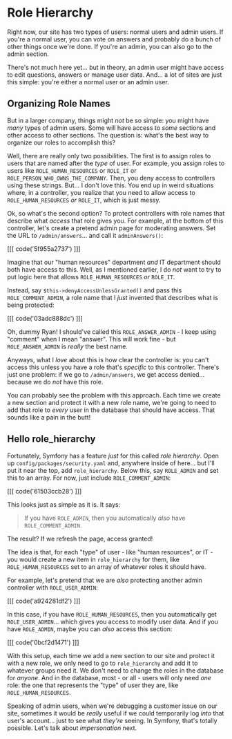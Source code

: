 # Role Hierarchy

Right now, our site has two types of users: normal users and admin users. If you're
a normal user, you can vote on answers and probably do a bunch of other things once
we're done. If you're an admin, you can also go to the admin section.

There's not much here yet... but in theory, an admin user might have access to edit
questions, answers or manage user data. And... a lot of sites are just this simple:
you're either a normal user or an admin user.

## Organizing Role Names

But in a larger company, things might *not* be so simple: you might have *many*
types of admin users. Some will have access to *some* sections and other access
to other sections. The question is: what's the best way to organize our roles to
accomplish this?

Well, there are really only two possibilities. The first is to assign roles to users
that are named after the *type* of user. For example, you assign roles to users
like `ROLE_HUMAN_RESOURCES` or `ROLE_IT` or `ROLE_PERSON_WHO_OWNS_THE_COMPANY`.
Then, you deny access to controllers using these strings. But... I don't love this.
You end up in weird situations where, in a controller, you realize that you need
to allow access to `ROLE_HUMAN_RESOURCES` *or* `ROLE_IT`, which is just messy.

Ok, so what's the second option? To protect controllers with role names that
describe what *access* that role gives you. For example, at the bottom of this
controller, let's create a pretend admin page for moderating answers. Set the URL
to `/admin/answers`... and call it `adminAnswers()`:

[[[ code('5f955a2737') ]]]

Imagine that our "human resources" department *and* IT department should both
have access to this. Well, as I mentioned earlier, I do *not* want to try to put
logic here that allows `ROLE_HUMAN_RESOURCES` *or* `ROLE_IT`.

Instead, say `$this->denyAccessUnlessGranted()` and pass this `ROLE_COMMENT_ADMIN`,
a role name that I *just* invented that describes what is being protected:

[[[ code('03adc888dc') ]]]

Oh, dummy Ryan! I should've called this `ROLE_ANSWER_ADMIN` - I keep using
"comment" when I mean "answer". This will work fine - but `ROLE_ANSWER_ADMIN`
is *really* the best name.

Anyways, what I *love* about this is how clear the controller is: you can't access
this unless you have a role that's *specific* to this controller. There's just one
problem: if we go to `/admin/answers`, we get access denied... because we do *not*
have this role.

You can probably see the problem with this approach. Each time we create a new section
and protect it with a new role name, we're going to need to add that role to *every*
user in the database that should have access. That sounds like a pain in the butt!

## Hello role_hierarchy

Fortunately, Symfony has a feature *just* for this called *role hierarchy*. Open up
`config/packages/security.yaml` and, anywhere inside of here... but I'll put
it near the top, add `role_hierarchy`. Below this, say `ROLE_ADMIN` and set this
to an array. For now, just include `ROLE_COMMENT_ADMIN`:

[[[ code('61503ccb28') ]]]

This looks just as simple as it is. It says:

> If you have `ROLE_ADMIN`, then you automatically *also* have `ROLE_COMMENT_ADMIN`.

The result? If we refresh the page, access granted!

The idea is that, for each "type" of user - like "human resources", or IT - you
would create a new item in `role_hierarchy` for them, like `ROLE_HUMAN_RESOURCES`
set to an array of whatever roles it should have.

For example, let's pretend that we are *also* protecting another admin controller
with `ROLE_USER_ADMIN`:

[[[ code('a924281df2') ]]]

In this case, if you have `ROLE_HUMAN_RESOURCES`, then you automatically get
`ROLE_USER_ADMIN`... which gives you access to modify user data. And if you have
`ROLE_ADMIN`, maybe you can *also* access this section:

[[[ code('0bcf2d1471') ]]]

With this setup, each time we add a new section to our site and protect it with
a new role, we only need to go to `role_hierarchy` and add it to whatever groups
need it. We don't need to change the roles in the database for *anyone*. And in
the database, most - or all - users will only need *one* role: the one that
represents the "type" of user they are, like `ROLE_HUMAN_RESOURCES`.

Speaking of admin users, when we're debugging a customer issue on our site,
sometimes it would be *really* useful if we could temporarily log *into* that user's
account... just to see what *they're* seeing. In Symfony, that's totally possible.
Let's talk about *impersonation* next.
